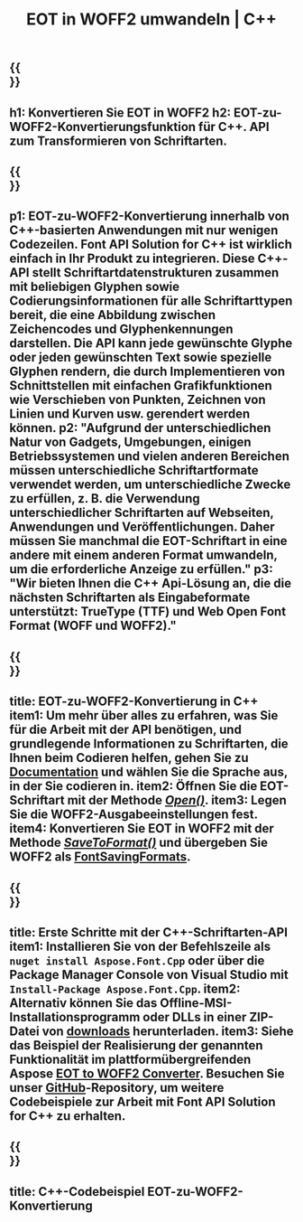 ﻿---
translation: true
template: /_templates/conversion-child-cpp.md
title: EOT in WOFF2 umwandeln | C++
description: Konvertieren Sie mit dieser C++-API EOT- in WOFF2-Schriftarten. Die Konvertierungsfunktion funktioniert unter Windows und Linux sowie in jeder Entwicklungsumgebung, die C++ unterstützt.
metakeywords: c++ EOT zu WOFF2, EOT zu WOFF2-Lösungen c++, EOT zu WOFF2 Schriftartkonner cpp
url: /cpp/conversion/eot-to-woff2/
family: font
platformtag: cpp
feature: conversion
informat: EOT
outformat: WOFF2
faq: faqchild
otherformats: TTF WOFF
---

{{<section banner>}}
---
h1: Konvertieren Sie EOT in WOFF2
h2: EOT-zu-WOFF2-Konvertierungsfunktion für C++. API zum Transformieren von Schriftarten.
---

{{<section overview>}}
---
p1: EOT-zu-WOFF2-Konvertierung innerhalb von С++-basierten Anwendungen mit nur wenigen Codezeilen. Font API Solution for С++ ist wirklich einfach in Ihr Produkt zu integrieren. Diese C++-API stellt Schriftartdatenstrukturen zusammen mit beliebigen Glyphen sowie Codierungsinformationen für alle Schriftarttypen bereit, die eine Abbildung zwischen Zeichencodes und Glyphenkennungen darstellen. Die API kann jede gewünschte Glyphe oder jeden gewünschten Text sowie spezielle Glyphen rendern, die durch Implementieren von Schnittstellen mit einfachen Grafikfunktionen wie Verschieben von Punkten, Zeichnen von Linien und Kurven usw. gerendert werden können.
p2: "Aufgrund der unterschiedlichen Natur von Gadgets, Umgebungen, einigen Betriebssystemen und vielen anderen Bereichen müssen unterschiedliche Schriftartformate verwendet werden, um unterschiedliche Zwecke zu erfüllen, z. B. die Verwendung unterschiedlicher Schriftarten auf Webseiten, Anwendungen und Veröffentlichungen. Daher müssen Sie manchmal die EOT-Schriftart in eine andere mit einem anderen Format umwandeln, um die erforderliche Anzeige zu erfüllen."
p3: "Wir bieten Ihnen die С++ Api-Lösung an, die die nächsten Schriftarten als Eingabeformate unterstützt: TrueType (TTF) und Web Open Font Format (WOFF und WOFF2)."
---

{{<section feature1>}}
---
title: EOT-zu-WOFF2-Konvertierung in C++
item1: Um mehr über alles zu erfahren, was Sie für die Arbeit mit der API benötigen, und grundlegende Informationen zu Schriftarten, die Ihnen beim Codieren helfen, gehen Sie zu [Documentation](https://docs.aspose.com/font/) und wählen Sie die Sprache aus, in der Sie codieren in.
item2: Öffnen Sie die EOT-Schriftart mit der Methode [*Open()*](https://reference.aspose.com/font/cpp/class/aspose.font.font#ac2387bf04ccb5bac51cf37984d4ebf33).
item3: Legen Sie die WOFF2-Ausgabeeinstellungen fest.
item4: Konvertieren Sie EOT in WOFF2 mit der Methode [*SaveToFormat()*](https://reference.aspose.com/font/cpp/class/aspose.font.font#a670ea97404fd72c2e51b0e8c543c8a45) und übergeben Sie WOFF2 als [FontSavingFormats](https://reference.aspose.com/font/cpp/namespace/aspose.font#a93d0dcc7c00f5c7027d60e14a5433c74).
---

{{<section feature2>}}
---
title: Erste Schritte mit der C++-Schriftarten-API
item1: Installieren Sie von der Befehlszeile als ```nuget install Aspose.Font.Cpp``` oder über die Package Manager Console von Visual Studio mit ```Install-Package Aspose.Font.Cpp```.
item2: Alternativ können Sie das Offline-MSI-Installationsprogramm oder DLLs in einer ZIP-Datei von [downloads](https://releases.aspose.com/font/cpp/) herunterladen.
item3: Siehe das Beispiel der Realisierung der genannten Funktionalität im plattformübergreifenden Aspose [EOT to WOFF2 Converter](https://products.aspose.app/font/conversion/eot-to-woff2). Besuchen Sie unser [GitHub](https://github.com/aspose-font/Aspose.Font-Documentation/tree/master/cpp-examples)-Repository, um weitere Codebeispiele zur Arbeit mit Font API Solution for C++ zu erhalten.
---

{{<section codeexample>}}
---
title: C++-Codebeispiel EOT-zu-WOFF2-Konvertierung
---





